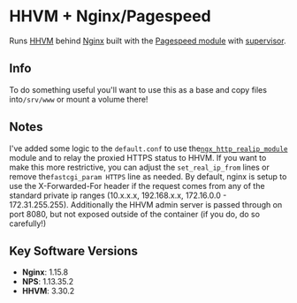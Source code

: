 HHVM + Nginx/Pagespeed
======================

Runs [HHVM](http://hhvm.com/) behind [Nginx](http://nginx.org/) built with the [Pagespeed module](https://developers.google.com/speed/pagespeed/module/) with [supervisor](http://supervisord.org/).

Info
----

To do something useful you'll want to use this as a base and copy files into`/srv/www` or mount a volume there!

Notes
-----

I've added some logic to the `default.conf` to use the[`ngx_http_realip_module`](http://nginx.org/en/docs/http/ngx_http_realip_module.html) module and to relay the proxied HTTPS status to HHVM. If you want to make this more restrictive, you can adjust the `set_real_ip_from` lines or remove the`fastcgi_param HTTPS` line as needed. By default, nginx is setup to use the X-Forwarded-For header if the request comes from any of the standard private ip ranges (10.x.x.x, 192.168.x.x, 172.16.0.0 - 172.31.255.255). Additionally the HHVM admin server is passed through on port 8080, but not exposed outside of the container (if you do, do so carefully!)

Key Software Versions
---------------------

-	**Nginx**: 1.15.8
-	**NPS**: 1.13.35.2
-	**HHVM**: 3.30.2
